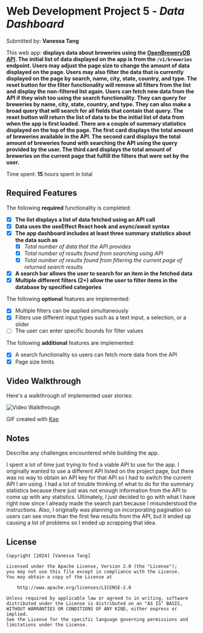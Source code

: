 # Web Development Project 5 - _Data Dashboard_

Submitted by: **Vanessa Tang**

This web app: **displays data about breweries using the [OpenBreweryDB API](https://www.openbrewerydb.org/documentation). The initial list of data displayed on the app is from the `/v1/breweries` endpoint. Users may adjust the page size to change the amount of data displayed on the page. Users may also filter the data that is currently displayed on the page by search, name, city, state, country, and type. The reset button for the filter functionality will remove all filters from the list and display the non-filtered list again. Users can fetch new data from the API if they wish too using the search functionality. They can query for breweries by name, city, state, country, and type. They can also make a broad query that will search for all fields that contain that query. The reset button will return the list of data to be the initial list of data from when the app is first loaded. There are a couple of summary statistics displayed on the top of the page. The first card displays the total amount of breweries available in the API. The second card displays the total amount of breweries found with searching the API using the query provided by the user. The third card displays the total amount of breweries on the current page that fulfill the filters that were set by the user.**

Time spent: **15** hours spent in total

## Required Features

The following **required** functionality is completed:

-   [x] **The list displays a list of data fetched using an API call**
-   [x] **Data uses the useEffect React hook and async/await syntax**
-   [x] **The app dashboard includes at least three summary statistics about the data such as**
    -   [x] _Total number of data that the API provides_
    -   [x] _Total number of results found from searching using API_
    -   [x] _Total number of results found from filtering the current page of returned search results_
-   [x] **A search bar allows the user to search for an item in the fetched data**
-   [x] **Multiple different filters (2+) allow the user to filter items in the database by specified categories**

The following **optional** features are implemented:

-   [x] Multiple filters can be applied simultaneously
-   [x] Filters use different input types such as a text input, a selection, or a slider
-   [ ] The user can enter specific bounds for filter values

The following **additional** features are implemented:

-   [x] A search functionality so users can fetch more data from the API
-   [x] Page size limits

## Video Walkthrough

Here's a walkthrough of implemented user stories:

<img src='walkthrough.gif' title='Video Walkthrough' width='' alt='Video Walkthrough' />

<!-- Replace this with whatever GIF tool you used! -->

GIF created with [Kap](https://getkap.co/)

<!-- Recommended tools:
[Kap](https://getkap.co/) for macOS
[ScreenToGif](https://www.screentogif.com/) for Windows
[peek](https://github.com/phw/peek) for Linux. -->

## Notes

Describe any challenges encountered while building the app.

I spent a lot of time just trying to find a viable API to use for the app. I originally wanted to use a different API listed on the project page, but there was no way to obtain an API key for that API so I had to switch the current API I am using. I had a lot of trouble thinking of what to do for the summary statistics because there just was not enough information from the API to come up with any statistics. Ultimately, I just decided to go with what I have right now since I already made the search part because I misunderstood the instructions. Also, I originally was planning on incorporating pagination so users can see more than the first few results from the API, but it ended up causing a lot of problems so I ended up scrapping that idea.

## License

    Copyright [2024] [Vanessa Tang]

    Licensed under the Apache License, Version 2.0 (the "License");
    you may not use this file except in compliance with the License.
    You may obtain a copy of the License at

        http://www.apache.org/licenses/LICENSE-2.0

    Unless required by applicable law or agreed to in writing, software
    distributed under the License is distributed on an "AS IS" BASIS,
    WITHOUT WARRANTIES OR CONDITIONS OF ANY KIND, either express or implied.
    See the License for the specific language governing permissions and
    limitations under the License.
